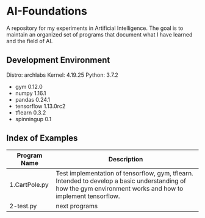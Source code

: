 # AI-Foundations
A repository for my experiments in Artificial Intelligence.  The goal is to maintain an organized set of programs that document what I have learned and the field of AI.

## Development Environment
Distro: archlabs
Kernel: 4.19.25
Python: 3.7.2
* gym 0.12.0
* numpy 1.16.1
* pandas 0.24.1
* tensorflow 1.13.0rc2
* tflearn 0.3.2
* spinningup 0.1

## Index of Examples
Program Name | Description
------------ | ------------
1.CartPole.py | Test implementation of tensorflow, gym, tflearn.  Intended to develop a basic understanding of how the gym environment works and how to implement tensorflow.
2-test.py | next programs
